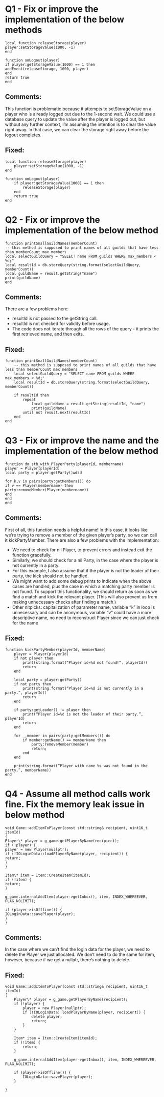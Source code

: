 # Q1 - Fix or improve the implementation of the below methods

```
local function releaseStorage(player)
player:setStorageValue(1000, -1)
end

function onLogout(player)
if player:getStorageValue(1000) == 1 then
addEvent(releaseStorage, 1000, player)
end
return true
end
```

## Comments:

This function is problematic because it attempts to setStorageValue on a player who is already logged out due to the 1-second wait. We could use a database query to update the value after the player is logged out, but without any further context, I’m assuming the intention is to clear the value right away. In that case, we can clear the storage right away before the logout completes.

## Fixed:

```
local function releaseStorage(player)
    player:setStorageValue(1000, -1)
end

function onLogout(player)
    if player:getStorageValue(1000) == 1 then
        releaseStorage(player)
    end
    return true
end
```

# Q2 - Fix or improve the implementation of the below method

```
function printSmallGuildNames(memberCount)
-- this method is supposed to print names of all guilds that have less than memberCount max members
local selectGuildQuery = "SELECT name FROM guilds WHERE max_members < %d;"
local resultId = db.storeQuery(string.format(selectGuildQuery, memberCount))
local guildName = result.getString("name")
print(guildName)
end
```

## Comments:

There are a few problems here:

- resultId is not passed to the getString call.
- resultId is not checked for validity before usage.
- The code does not iterate through all the rows of the query - it prints the first retrieved name, and then exits.

## Fixed:

```
function printSmallGuildNames(memberCount)
    -- this method is supposed to print names of all guilds that have less than memberCount max members
    local selectGuildQuery = "SELECT name FROM guilds WHERE max_members < %d;"
    local resultId = db.storeQuery(string.format(selectGuildQuery, memberCount))

    if resultId then
        repeat
            local guildName = result.getString(resultId, "name")
            print(guildName)
        until not result.next(resultId)
    end
end
```

# Q3 - Fix or improve the name and the implementation of the below method

```
function do_sth_with_PlayerParty(playerId, membername)
player = Player(playerId)
local party = player:getParty()wdsd

for k,v in pairs(party:getMembers()) do
if v == Player(membername) then
party:removeMember(Player(membername))
end
end
end
```

## Comments:

First of all, this function needs a helpful name! In this case, it looks like we’re trying to remove a member of the given player’s party, so we can call it kickPartyMember.
There are also a few problems with the implementation:

- We need to check for nil Player, to prevent errors and instead exit the function gracefully.
- Similarly, we should check for a nil Party, in the case where the player is not currently in a party.
- For this example, I also assume that if the player is not the leader of their party, the kick should not be handled.
- We might want to add some debug prints to indicate when the above cases are handled, plus the case in which a matching party member is not found. To support this functionality, we should return as soon as we find a match and kick the relevant player. (This will also prevent us from making unnecessary checks after finding a match.)
- Other nitpicks: capitalization of parameter name, variable “k” in loop is unnecessary and can be anonymous, variable “v” could have a more descriptive name, no need to reconstruct Player since we can just check for the name

## Fixed:

```
function kickPartyMember(playerId, memberName)
    player = Player(playerId)
    if not player then
        print(string.format(“Player id=%d not found!”, playerId))
        return
    end

    local party = player:getParty()
    if not party then
        print(string.format(“Player id=%d is not currently in a party.”, playerId))
        return
    end

    if party:getLeader() != player then
        print(“Player id=%d is not the leader of their party.”, playerId)
        return
    end

    for _,member in pairs(party:getMembers()) do
        if member:getName() == memberName then
            party:removeMember(member)
            return;
        end
    end

    print(string.format(“Player with name %s was not found in the party.”, memberName))
end
```

# Q4 - Assume all method calls work fine. Fix the memory leak issue in below method

```
void Game::addItemToPlayer(const std::string& recipient, uint16_t itemId)
{
Player\* player = g_game.getPlayerByName(recipient);
if (!player) {
player = new Player(nullptr);
if (!IOLoginData::loadPlayerByName(player, recipient)) {
return;
}
}

Item\* item = Item::CreateItem(itemId);
if (!item) {
return;
}

g_game.internalAddItem(player->getInbox(), item, INDEX_WHEREEVER, FLAG_NOLIMIT);

if (player->isOffline()) {
IOLoginData::savePlayer(player);
}
}
```

## Comments:

In the case where we can’t find the login data for the player, we need to delete the Player we just allocated. We don’t need to do the same for item, however, because if we get a nullptr, there’s nothing to delete.

## Fixed:

```
void Game::addItemToPlayer(const std::string& recipient, uint16_t itemId)
{
    Player\* player = g_game.getPlayerByName(recipient);
    if (!player) {
        player = new Player(nullptr);
        if (!IOLoginData::loadPlayerByName(player, recipient)) {
            delete player;
            return;
        }
    }

    Item* item = Item::CreateItem(itemId);
    if (!item) {
        return;
    }

    g_game.internalAddItem(player->getInbox(), item, INDEX_WHEREEVER, FLAG_NOLIMIT);

    if (player->isOffline()) {
        IOLoginData::savePlayer(player);
    }

}
```
